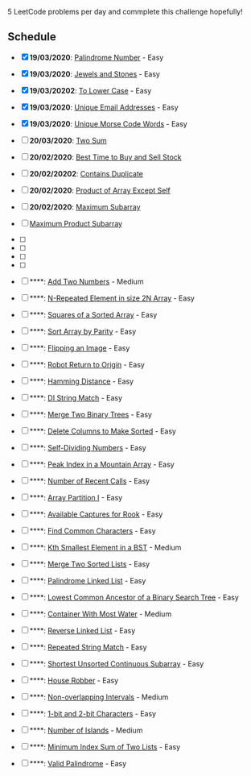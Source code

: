 
5 LeetCode problems per day and commplete this challenge hopefully! 

## Schedule
- [x] **19/03/2020**: [Palindrome Number](https://leetcode.com/problems/palindrome-number/) - Easy
- [x] **19/03/2020**: [Jewels and Stones](https://leetcode.com/problems/jewels-and-stones/) - Easy
- [x] **19/03/20202**: [To Lower Case](https://leetcode.com/problems/to-lower-case/) - Easy
- [x] **19/03/2020**: [Unique Email Addresses](https://leetcode.com/problems/unique-email-addresses/) - Easy
- [x] **19/03/2020**: [Unique Morse Code Words](https://leetcode.com/problems/unique-morse-code-words/) - Easy
- [ ]  **20/03/2020**: [Two Sum](https://leetcode.com/problems/two-sum/)
- [ ] **20/02/2020**: [Best Time to Buy and Sell Stock](https://leetcode.com/problems/best-time-to-buy-and-sell-stock/)
- [ ] **20/02/20202**: [Contains Duplicate](https://leetcode.com/problems/contains-duplicate/)
- [ ] **20/02/2020**: [Product of Array Except Self](https://leetcode.com/problems/product-of-array-except-self/)
- [ ] **20/02/2020**: [Maximum Subarray](https://leetcode.com/problems/maximum-subarray/)
- [ ] [Maximum Product Subarray](https://leetcode.com/problems/maximum-product-subarray/)
- [ ] [Find Minimum in Rotated Sorted Array]: (https://leetcode.com/problems/find-minimum-in-rotated-sorted-array/)
- [ ] [Search in Rotated Sorted Array]: (https://leetcode.com/problems/search-in-rotated-sorted-array/)
- [ ] [3Sum]:  (https://leetcode.com/problems/3sum/)
- [ ] [Container With Most Water]: (https://leetcode.com/problems/container-with-most-water/)

- [ ] ****: [Add Two Numbers](https://leetcode.com/problems/add-two-numbers/) - Medium
- [ ] ****: [N-Repeated Element in size 2N Array](https://leetcode.com/problems/n-repeated-element-in-size-2n-array/) - Easy
- [ ] ****: [Squares of a Sorted Array](https://leetcode.com/problems/squares-of-a-sorted-array/) - Easy
- [ ] ****: [Sort Array by Parity](https://leetcode.com/problems/sort-array-by-parity/) - Easy
- [ ] ****: [Flipping an Image](https://leetcode.com/problems/flipping-an-image/) - Easy
- [ ] ****: [Robot Return to Origin](https://leetcode.com/problems/robot-return-to-origin/) - Easy
- [ ] ****: [Hamming Distance](https://leetcode.com/problems/hamming-distance) - Easy
- [ ] ****: [DI String Match](https://leetcode.com/problems/di-string-match) - Easy
- [ ] ****: [Merge Two Binary Trees](https://leetcode.com/problems/merge-two-binary-trees) - Easy
- [ ] ****: [Delete Columns to Make Sorted](https://leetcode.com/problems/delete-columns-to-make-sorted) - Easy
- [ ] ****: [Self-Dividing Numbers](https://leetcode.com/problems/self-dividing-numbers) - Easy
- [ ] ****: [Peak Index in a Mountain Array](https://leetcode.com/problems/peak-index-in-a-mountain-array) - Easy
- [ ] ****: [Number of Recent Calls](https://leetcode.com/problems/number-of-recent-calls) - Easy
- [ ] ****: [Array Partition I](https://leetcode.com/problems/array-partition-i) - Easy
- [ ] ****: [Available Captures for Rook](https://leetcode.com/problems/available-captures-for-rook) - Easy
- [ ] ****: [Find Common Characters](https://leetcode.com/problems/find-common-characters) - Easy
- [ ] ****: [Kth Smallest Element in a BST](https://leetcode.com/problems/kth-smallest-element-in-a-bst/) - Medium
- [ ] ****: [Merge Two Sorted Lists](https://leetcode.com/problems/merge-two-sorted-lists/) - Easy
- [ ] ****: [Palindrome Linked List](https://leetcode.com/problems/palindrome-linked-list/) - Easy
- [ ] ****: [Lowest Common Ancestor of a Binary Search Tree](https://leetcode.com/problems/lowest-common-ancestor-of-a-binary-search-tree/) - Easy
- [ ] ****: [Container With Most Water](https://leetcode.com/problems/container-with-most-water/) - Medium
- [ ] ****: [Reverse Linked List](https://leetcode.com/problems/reverse-linked-list/) - Easy
- [ ] ****: [Repeated String Match](https://leetcode.com/problems/repeated-string-match/) - Easy
- [ ] ****: [Shortest Unsorted Continuous Subarray](https://leetcode.com/problems/shortest-unsorted-continuous-subarray/) - Easy
- [ ] ****: [House Robber](https://leetcode.com/problems/house-robber/) - Easy
- [ ] ****: [Non-overlapping Intervals](https://leetcode.com/problems/non-overlapping-intervals/) - Medium
- [ ] ****: [1-bit and 2-bit Characters](https://leetcode.com/problems/1-bit-and-2-bit-characters/) - Easy
- [ ] ****: [Number of Islands](https://leetcode.com/problems/number-of-islands/) - Medium
- [ ] ****: [Minimum Index Sum of Two Lists](https://leetcode.com/problems/minimum-index-sum-of-two-lists/) - Easy
- [ ] ****: [Valid Palindrome](https://leetcode.com/problems/valid-palindrome/) - Easy
